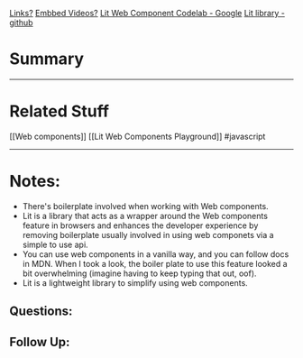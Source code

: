 [Links?](#)
[Embbed Videos?](#)
[Lit Web Component Codelab - Google](https://codelabs.developers.google.com/codelabs/the-lit-path#0)
[Lit library - github](https://github.com/lit/lit)
# Summary

----
# Related Stuff
[[Web components]]
[[Lit Web Components Playground]]
#javascript 

----
# Notes:
- There's boilerplate involved when working with Web components.
- Lit is a library that acts as a wrapper around the Web components feature in browsers and enhances the developer experience by removing boilerplate usually involved in using web componets via a simple to use api.
- You can use web components in a vanilla way, and you can follow docs in MDN. When I took a look, the boiler plate to use this feature looked a bit overwhelming (imagine having to keep typing that out, oof).
- Lit is a lightweight library to simplify using web components.

## Questions:

## Follow Up:
